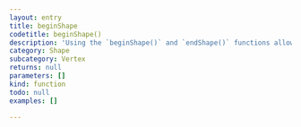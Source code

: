 ```yaml
---
layout: entry
title: beginShape
codetitle: beginShape()
description: 'Using the `beginShape()` and `endShape()` functions allows to create more complex forms. `beginShape()` begins recording vertices for a shape and `endShape()` stops recording. After calling the `beginShape()` function, a series of `vertex()` commands must follow. To stop drawing the shape, call `endShape()`.'
category: Shape
subcategory: Vertex
returns: null
parameters: []
kind: function
todo: null
examples: []

---
```

